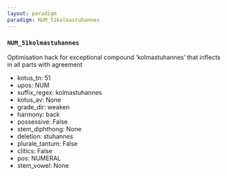 ```yaml
---
layout: paradigm
paradigm: NUM_51kolmastuhannes
---
```

### ` NUM_51kolmastuhannes `

Optimisation hack for exceptional compound ’kolmastuhannes’ that inflects in all parts with agreement
* kotus_tn: 51
* upos: NUM
* suffix_regex: kolmastuhannes
* kotus_av: None
* grade_dir: weaken
* harmony: back
* possessive: False
* stem_diphthong: None
* deletion: stuhannes
* plurale_tantum: False
* clitics: False
* pos: NUMERAL
* stem_vowel: None
